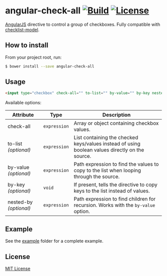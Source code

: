 # angular-check-all [![Build][build-image]][build-url] [![License][license-image]][license-url]

[AngularJS][angular-url] directive to control a group of checkboxes. Fully compatible with [checklist-model][checklist-url].

## How to install

From your project root, run:

```sh
$ bower install --save angular-check-all
```

## Usage

```html
<input type="checkbox" check-all="" to-list="" by-value="" by-key nested-by="">
```

Available options:

| Attribute | Type | Description
| --------- | ---- | -----------
| check-all | `expression` | Array or object containing checkbox values.
| to-list *(optional)* | `expression` | List containing the checked keys/values instead of using boolean values directly on the source.
| by-value *(optional)* | `expression` | Path expression to find the values to copy to the list when looping through the source.
| by-key *(optional)* | `void` | If present, tells the directive to copy keys to the list instead of values.
| nested-by *(optional)* | `expression` | Path expression to find children for recursion. Works with the `by-value` option.

## Example

See the [example](example) folder for a complete example.

## License

[MIT License][license-url]

[angular-url]: https://angularjs.org
[build-image]: http://img.shields.io/travis/rochdev/angular-check-all/master.svg?style=flat-square
[build-url]: https://travis-ci.org/rochdev/angular-check-all
[checklist-url]: http://vitalets.github.io/checklist-model/
[license-image]: http://img.shields.io/badge/license-MIT-red.svg?style=flat-square
[license-url]: http://en.wikipedia.org/wiki/MIT_License
[version-image]: http://img.shields.io/badge/release-0.0.0-orange.svg?style=flat-square
[version-url]: https://github.com/rochdev/angular-check-all
